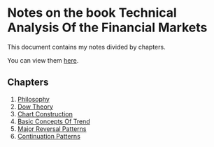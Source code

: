 # Notes on the book Technical Analysis Of the Financial Markets

This document contains my notes divided by chapters.

You can view them [here](https://adam-jimenez.github.io/notes-technical-analysis/).

## Chapters
1. [Philosophy](./1-Philosophy.md)
2. [Dow Theory](./2-DowTheory.md)
3. [Chart Construction](./3-ChartConstruction.md)
4. [Basic Concepts Of Trend](./4-BasicConceptsOfTrend.md)
5. [Major Reversal Patterns](./5-MajorReversalPatterns.md)
6. [Continuation Patterns](./6-ContinuationPatterns.md)
